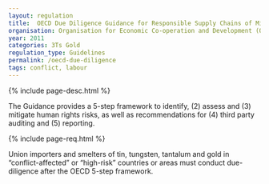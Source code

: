 ```yaml
---
layout: regulation
title:  OECD Due Diligence Guidance for Responsible Supply Chains of Minerals from Conflict-Affected and High-Risk Areas
organisation: Organisation for Economic Co-operation and Development (OECD)
year: 2011
categories: 3Ts Gold
regulation_type: Guidelines
permalink: /oecd-due-diligence
tags: conflict, labour
---
```


{% include page-desc.html %}

The Guidance provides a 5-step framework to identify, (2) assess and (3) mitigate human rights risks, as well as recommendations for (4) third party auditing and (5) reporting.

{% include page-req.html %}

Union importers and smelters of tin, tungsten, tantalum and gold in “conflict-affected” or “high-risk” countries or areas must conduct due-diligence after the OECD 5-step framework.
